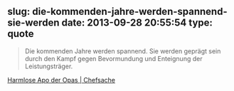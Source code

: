 slug: die-kommenden-jahre-werden-spannend-sie-werden
date: 2013-09-28 20:55:54
type: quote
---

> Die kommenden Jahre werden spannend. Sie werden geprägt sein durch den Kampf gegen Bevormundung und Enteignung der Leistungsträger.

[Harmlose Apo der Opas | Chefsache](http://blog.wiwo.de/chefsache/2013/09/28/harmlose-apo-der-opas/)
